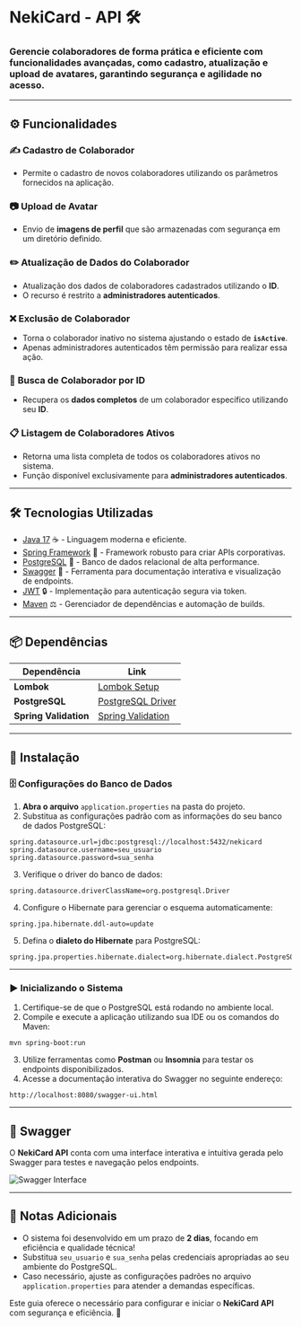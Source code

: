 # NekiCard - API 🛠️  

### Gerencie colaboradores de forma prática e eficiente com funcionalidades avançadas, como cadastro, atualização e upload de avatares, garantindo segurança e agilidade no acesso.  

---

## ⚙️ Funcionalidades  

### ✍️ **Cadastro de Colaborador**  
- Permite o cadastro de novos colaboradores utilizando os parâmetros fornecidos na aplicação.  

### 📷 **Upload de Avatar**  
- Envio de **imagens de perfil** que são armazenadas com segurança em um diretório definido.  

### ✏️ **Atualização de Dados do Colaborador**  
- Atualização dos dados de colaboradores cadastrados utilizando o **ID**.  
- O recurso é restrito a **administradores autenticados**.  

### ❌ **Exclusão de Colaborador**  
- Torna o colaborador inativo no sistema ajustando o estado de **`isActive`**.  
- Apenas administradores autenticados têm permissão para realizar essa ação.  

### 🧐 **Busca de Colaborador por ID**  
- Recupera os **dados completos** de um colaborador específico utilizando seu **ID**.  

### 📋 **Listagem de Colaboradores Ativos**  
- Retorna uma lista completa de todos os colaboradores ativos no sistema.  
- Função disponível exclusivamente para **administradores autenticados**.  

---

## 🛠️ Tecnologias Utilizadas  

- [Java 17](https://www.oracle.com/java/technologies/javase-jdk17-downloads.html) ☕ - Linguagem moderna e eficiente.  
- [Spring Framework](https://spring.io/) 💚 - Framework robusto para criar APIs corporativas.  
- [PostgreSQL](https://www.postgresql.org/) 📓 - Banco de dados relacional de alta performance.  
- [Swagger](https://swagger.io/) 📖 - Ferramenta para documentação interativa e visualização de endpoints.  
- [JWT](https://jwt.io/) 🔒 - Implementação para autenticação segura via token.  
- [Maven](https://maven.apache.org/) ⚖️ - Gerenciador de dependências e automação de builds.  

---

## 📦 Dependências  

| Dependência              | Link                                                                                   |  
|--------------------------|----------------------------------------------------------------------------------------|  
| **Lombok**               | [Lombok Setup](https://projectlombok.org/setup/maven)                                  |  
| **PostgreSQL**           | [PostgreSQL Driver](https://mvnrepository.com/artifact/org.postgresql/postgresql)      |  
| **Spring Validation**    | [Spring Validation](https://mvnrepository.com/artifact/org.springframework.boot/spring-boot-starter-validation)|  

---

## 🚀 Instalação  

### 🗄️ Configurações do Banco de Dados  

1. **Abra o arquivo** `application.properties` na pasta do projeto.  
2. Substitua as configurações padrão com as informações do seu banco de dados PostgreSQL:  

```properties
spring.datasource.url=jdbc:postgresql://localhost:5432/nekicard
spring.datasource.username=seu_usuario  
spring.datasource.password=sua_senha
```

3. Verifique o driver do banco de dados:  

```properties
spring.datasource.driverClassName=org.postgresql.Driver
```

4. Configure o Hibernate para gerenciar o esquema automaticamente:  

```properties
spring.jpa.hibernate.ddl-auto=update
```

5. Defina o **dialeto do Hibernate** para PostgreSQL:  

```properties
spring.jpa.properties.hibernate.dialect=org.hibernate.dialect.PostgreSQLDialect
```

---

### ▶️ Inicializando o Sistema  

1. Certifique-se de que o PostgreSQL está rodando no ambiente local.  
2. Compile e execute a aplicação utilizando sua IDE ou os comandos do Maven:  

```shell script
mvn spring-boot:run
```

3. Utilize ferramentas como **Postman** ou **Insomnia** para testar os endpoints disponibilizados.  
4. Acesse a documentação interativa do Swagger no seguinte endereço:  

```
http://localhost:8080/swagger-ui.html
```

---

## 📸 Swagger  

O **NekiCard API** conta com uma interface interativa e intuitiva gerada pelo Swagger para testes e navegação pelos endpoints.  

![Swagger Interface](https://i.imgur.com/SexbXQH.png)  

---

## 📝 Notas Adicionais  

- O sistema foi desenvolvido em um prazo de **2 dias**, focando em eficiência e qualidade técnica!  
- Substitua `seu_usuario` e `sua_senha` pelas credenciais apropriadas ao seu ambiente do PostgreSQL.  
- Caso necessário, ajuste as configurações padrões no arquivo `application.properties` para atender a demandas específicas.  

Este guia oferece o necessário para configurar e iniciar o **NekiCard API** com segurança e eficiência. 🚀  
